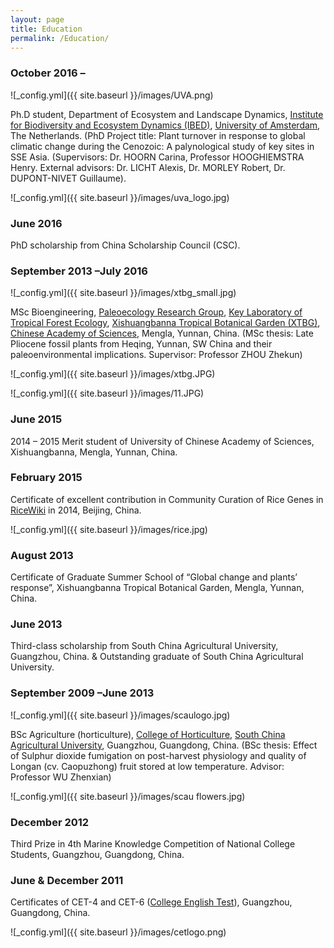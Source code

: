 ```yaml
---
layout: page
title: Education
permalink: /Education/
---
```



### October 2016 – 

![_config.yml]({{ site.baseurl }}/images/UVA.png)

Ph.D student, Department of Ecosystem and Landscape Dynamics, <a href="http://ibed.uva.nl" target="_blank">Institute for Biodiversity and Ecosystem Dynamics (IBED)</a>, <a href="http://www.uva.nl/en/home" target="_blank">University of Amsterdam</a>, The Netherlands. (PhD Project title: Plant turnover 
in response to global climatic change during the Cenozoic: A palynological study of key sites in SSE Asia. 
(Supervisors: Dr. HOORN Carina, Professor HOOGHIEMSTRA Henry. External advisors: Dr. LICHT Alexis, Dr. MORLEY Robert, Dr. DUPONT-NIVET Guillaume).

![_config.yml]({{ site.baseurl }}/images/uva_logo.jpg)


### June 2016

PhD scholarship from China Scholarship Council (CSC).


### September 2013 –July 2016

![_config.yml]({{ site.baseurl }}/images/xtbg_small.jpg)

MSc Bioengineering, <a href="http://prg-en.groups.xtbg.ac.cn" target="_blank">Paleoecology Research Group</a>, <a href="http://210.72.95.133" target="_blank">Key Laboratory of Tropical Forest Ecology</a>, 
<a href="http://english.xtbg.cas.cn">Xishuangbanna Tropical Botanical Garden (XTBG)</a>, <a href="http://english.cas.cn" target="_blank">Chinese Academy of Sciences</a>, Mengla, Yunnan, China. (MSc thesis: Late Pliocene fossil plants from Heqing, Yunnan, SW China and their paleoenvironmental implications. Supervisor: Professor ZHOU Zhekun)

![_config.yml]({{ site.baseurl }}/images/xtbg.JPG)

![_config.yml]({{ site.baseurl }}/images/11.JPG)


### June 2015

2014 – 2015 Merit student of University of Chinese Academy of Sciences, Xishuangbanna, Mengla, Yunnan, China.


### February 2015

Certificate of excellent contribution in Community Curation of Rice Genes in <a href="http://wiki.ic4r.org/index.php/Main_Page" target="_blank">RiceWiki</a> in 2014, Beijing, China.

![_config.yml]({{ site.baseurl }}/images/rice.jpg)


### August 2013

Certificate of Graduate Summer School of “Global change and plants’ response”, Xishuangbanna Tropical Botanical Garden, Mengla, Yunnan, China.


### June 2013

Third-class scholarship from South China Agricultural University, Guangzhou, China. 
& Outstanding graduate of South China Agricultural University.


### September 2009 –June 2013

![_config.yml]({{ site.baseurl }}/images/scaulogo.jpg)

BSc Agriculture (horticulture), <a href="http://yy.scau.edu.cn" target="_blank">College of Horticulture</a>, <a href="http://english.scau.edu.cn" target="_blank">South China Agricultural University</a>, Guangzhou, 
Guangdong, China. (BSc thesis: Effect of Sulphur dioxide fumigation on post-harvest physiology and quality of Longan (cv. Caopuzhong) fruit stored at low temperature. Advisor: Professor WU Zhenxian)

![_config.yml]({{ site.baseurl }}/images/scau flowers.jpg)


### December 2012

Third Prize in 4th Marine Knowledge Competition of National College Students, Guangzhou, Guangdong, China.


### June & December 2011

Certificates of CET-4 and CET-6 (<a href="http://www.en.cet.edu.cn" target="_blank">College English Test</a>), Guangzhou, Guangdong, China.

![_config.yml]({{ site.baseurl }}/images/cetlogo.png)
